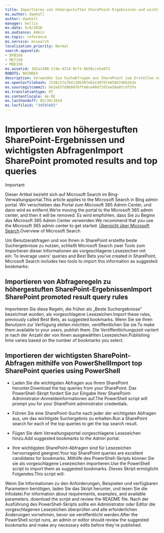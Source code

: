 ```yaml
---
title: Importieren von höhergestuften SharePoint-Ergebnissen und wichtigsten Abfragen
ms.author: dawholl
author: dawholl
manager: kellis
ms.date: 9/8/2018
ms.audience: Admin
ms.topic: reference
ms.service: mssearch
localization_priority: Normal
search.appverid:
- BFB160
- MET150
- MOE150
ms.assetid: 3d2a1498-174e-4214-9cf1-8b58cce5a872
ROBOTS: NOINDEX
description: Verwenden Sie Suchabfragen aus SharePoint zum Erstellen von Arbeitsergebnissen für Microsoft Search.
ms.openlocfilehash: 1538c57a7b4138b36fe62e3076feb58d746b2b3e
ms.sourcegitcommit: be2e837d9b087bffe6ce40d72d7ae58a8fcdf3fe
ms.translationtype: HT
ms.contentlocale: de-DE
ms.lasthandoff: 05/30/2019
ms.locfileid: "34591602"
---
```

# <a name="import-sharepoint-promoted-results-and-top-queries"></a><span data-ttu-id="0d259-103">Importieren von höhergestuften SharePoint-Ergebnissen und wichtigsten Abfragen</span><span class="sxs-lookup"><span data-stu-id="0d259-103">Import SharePoint promoted results and top queries</span></span>

> [!IMPORTANT]
> <span data-ttu-id="0d259-104">Dieser Artikel bezieht sich auf Microsoft Search im Bing-Verwaltungsportal.</span><span class="sxs-lookup"><span data-stu-id="0d259-104">This article applies to the Microsoft Search in Bing admin portal.</span></span> <span data-ttu-id="0d259-105">Wir verschieben das Portal zum Microsoft 365 Admin Center, und dann wird es entfernt.</span><span class="sxs-lookup"><span data-stu-id="0d259-105">We’re moving the portal to the Microsoft 365 admin center, and then it will be removed.</span></span> <span data-ttu-id="0d259-106">Es wird empfohlen, dass Sie zu Beginn das Microsoft 365 Admin Center verwenden.</span><span class="sxs-lookup"><span data-stu-id="0d259-106">We recommend that you use the Microsoft 365 admin center to get started.</span></span> <span data-ttu-id="0d259-107">[Übersicht über Microsoft Search](overview-microsoft-search.md).</span><span class="sxs-lookup"><span data-stu-id="0d259-107">Overview of Microsoft Search</span></span>
    
<span data-ttu-id="0d259-108">Um Benutzerabfragen und von Ihnen in SharePoint erstellte beste Suchergebnisse zu nutzen, schließt Microsoft Search zwei Tools zum Importieren dieser Informationen als vorgeschlagene Lesezeichen mit ein: </span><span class="sxs-lookup"><span data-stu-id="0d259-108">To leverage users' queries and Best Bets you've created in SharePoint, Microsoft Search includes two tools to import this information as suggested bookmarks:</span></span> 
  
## <a name="import-sharepoint-promoted-result-query-rules"></a><span data-ttu-id="0d259-109">Importieren von Abfrageregeln zu höhergestuften SharePoint-Ergebnissen</span><span class="sxs-lookup"><span data-stu-id="0d259-109">Import SharePoint promoted result query rules</span></span>

<span data-ttu-id="0d259-110">Importieren Sie diese Regeln, die früher als „Beste Suchergebnisse“ bezeichnet wurden, als vorgeschlagene Lesezeichen.</span><span class="sxs-lookup"><span data-stu-id="0d259-110">Import these rules, previously called Best Bets, as suggested bookmarks.</span></span> <span data-ttu-id="0d259-111">Wenn Sie sie Ihren Benutzern zur Verfügung stellen möchten, veröffentlichen Sie sie.</span><span class="sxs-lookup"><span data-stu-id="0d259-111">To make them available to your users, publish them.</span></span> <span data-ttu-id="0d259-112">Die Veröffentlichungszeit variiert je nach der Anzahl der von Ihnen ausgewählten Lesezeichen.</span><span class="sxs-lookup"><span data-stu-id="0d259-112">Publishing time varies based on the number of bookmarks you select.</span></span>
  
## <a name="import-top-sharepoint-queries-using-powershell"></a><span data-ttu-id="0d259-113">Importieren der wichtigsten SharePoint-Abfragen mithilfe von PowerShell</span><span class="sxs-lookup"><span data-stu-id="0d259-113">Import top SharePoint queries using PowerShell</span></span>

- <span data-ttu-id="0d259-114">Laden Sie die wichtigsten Abfragen aus Ihrem SharePoint herunter.</span><span class="sxs-lookup"><span data-stu-id="0d259-114">Download the top queries from your SharePoint.</span></span> <span data-ttu-id="0d259-115">Das PowerShell-Skript fordert Sie zur Eingabe Ihrer SharePoint-Administrator-Anmeldeinformationen auf.</span><span class="sxs-lookup"><span data-stu-id="0d259-115">The PowerShell script will prompt you for your SharePoint administrator credentials.</span></span>
    
- <span data-ttu-id="0d259-116">Führen Sie eine SharePoint-Suche nach jeder der wichtigsten Abfragen aus, um das wichtigste Suchergebnis zu erhalten.</span><span class="sxs-lookup"><span data-stu-id="0d259-116">Run a SharePoint search for each of the top queries to get the top search result.</span></span>
    
- <span data-ttu-id="0d259-117">Fügen Sie dem Verwaltungsportal vorgeschlagene Lesezeichen hinzu.</span><span class="sxs-lookup"><span data-stu-id="0d259-117">Add suggested bookmarks to the Admin portal.</span></span>
    
- <span data-ttu-id="0d259-118">Ihre wichtigsten SharePoint-Abfragen sind für Lesezeichen hervorragend geeignet.</span><span class="sxs-lookup"><span data-stu-id="0d259-118">Your top SharePoint queries are excellent candidates for bookmarks.</span></span> <span data-ttu-id="0d259-119">Mithilfe des PowerShell-Skripts können Sie sie als vorgeschlagene Lesezeichen importieren.</span><span class="sxs-lookup"><span data-stu-id="0d259-119">Use the PowerShell script to import them as suggested bookmarks.</span></span> <span data-ttu-id="0d259-120">Dieses Skript ermöglicht Folgendes:</span><span class="sxs-lookup"><span data-stu-id="0d259-120">This script will:</span></span>
    
<span data-ttu-id="0d259-121">Wenn Sie Informationen zu den Anforderungen, Beispielen und verfügbaren Parametern benötigen, laden Sie das Skript herunter, und lesen Sie die Infodatei.</span><span class="sxs-lookup"><span data-stu-id="0d259-121">For information about requirements, examples, and available parameters, download the script and review the README file.</span></span> <span data-ttu-id="0d259-122">Nach der Ausführung des PowerShell-Skripts sollte ein Administrator oder Editor die vorgeschlagenen Lesezeichen überprüfen und alle erforderlichen Änderungen vornehmen, bevor sie veröffentlicht werden.</span><span class="sxs-lookup"><span data-stu-id="0d259-122">After the PowerShell script runs, an admin or editor should review the suggested bookmarks and make any necessary edits before they're published.</span></span>

  

